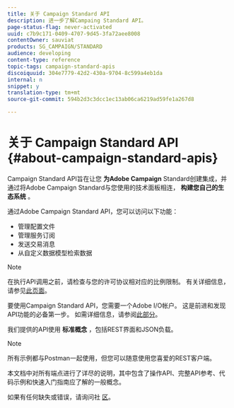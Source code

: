 ```yaml
---
title: 关于 Campaign Standard API
description: 进一步了解Campaing Standard API。
page-status-flag: never-activated
uuid: c7b9c171-0409-4707-9d45-3fa72aee8008
contentOwner: sauviat
products: SG_CAMPAIGN/STANDARD
audience: developing
content-type: reference
topic-tags: campaign-standard-apis
discoiquuid: 304e7779-42d2-430a-9704-8c599a4eb1da
internal: n
snippet: y
translation-type: tm+mt
source-git-commit: 594b2d3c3dcc1ec13ab06ca6219ad59fe1a267d8

---
```



# 关于 Campaign Standard API {#about-campaign-standard-apis}

Campaign Standard API旨在让您 **为Adobe Campaign** Standard创建集成，并通过将Adobe Campaign Standard与您使用的技术面板相连， **构建您自己的生态系统** 。

通过Adobe Campaign Standard API，您可以访问以下功能：

* 管理配置文件
* 管理服务订阅
* 发送交易消息
* 从自定义数据模型检索数据

>[!NOTE]
>
>在执行API调用之前，请检查与您的许可协议相对应的比例限制。 有关详细信息，请参见[此页面](https://helpx.adobe.com/legal/product-descriptions/campaign-standard.html#ITInfrastructureResourcesbyActiveProfilesTiers)。

要使用Campaign Standard API，您需要一个Adobe I/O帐户。 这是前进和发现API功能的必备第一步。
如需详细信息，请参阅[此部分](../../api/using/setting-up-api-access.md)。

我们提供的API使用 **标准概念** ，包括REST界面和JSON负载。

>[!NOTE]
>
>所有示例都与Postman一起使用，但您可以随意使用您喜爱的REST客户端。

本文档中对所有端点进行了详尽的说明，其中包含了操作API、完整API参考、代码示例和快速入门指南应了解的一般概念。

如果有任何缺失或错误，请询问社 [区](https://help-forums.adobe.com/content/adobeforums/en/campaign-forum/adobe-campaign.html)。
